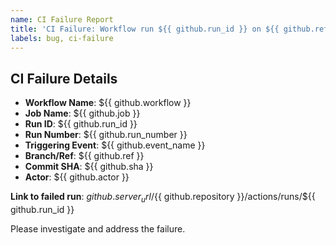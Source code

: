 ```yaml
---
name: CI Failure Report
title: 'CI Failure: Workflow run ${{ github.run_id }} on ${{ github.ref }}'
labels: bug, ci-failure
---
```


## CI Failure Details

- **Workflow Name**: ${{ github.workflow }}
- **Job Name**: ${{ github.job }}
- **Run ID**: ${{ github.run_id }}
- **Run Number**: ${{ github.run_number }}
- **Triggering Event**: ${{ github.event_name }}
- **Branch/Ref**: ${{ github.ref }}
- **Commit SHA**: ${{ github.sha }}
- **Actor**: ${{ github.actor }}

**Link to failed run**: ${{ github.server_url }}/${{ github.repository }}/actions/runs/${{ github.run_id }}

Please investigate and address the failure. 
